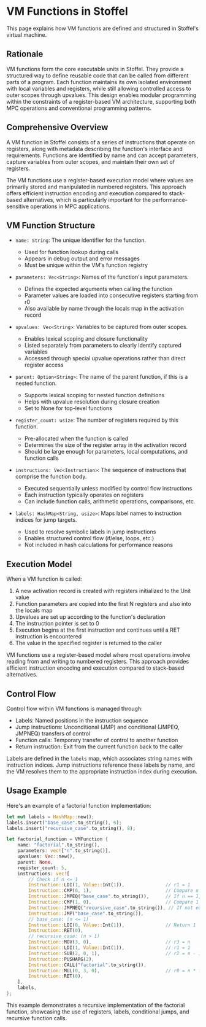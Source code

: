 # VM Functions in Stoffel

This page explains how VM functions are defined and structured in Stoffel's virtual machine.

## Rationale

VM functions form the core executable units in Stoffel. They provide a structured way to define reusable code that can be called from different parts of a program. Each function maintains its own isolated environment with local variables and registers, while still allowing controlled access to outer scopes through upvalues. This design enables modular programming within the constraints of a register-based VM architecture, supporting both MPC operations and conventional programming patterns.

## Comprehensive Overview

A VM function in Stoffel consists of a series of instructions that operate on registers, along with metadata describing the function's interface and requirements. Functions are identified by name and can accept parameters, capture variables from outer scopes, and maintain their own set of registers.

The VM functions use a register-based execution model where values are primarily stored and manipulated in numbered registers. This approach offers efficient instruction encoding and execution compared to stack-based alternatives, which is particularly important for the performance-sensitive operations in MPC applications.

## VM Function Structure

- `name: String`:
  The unique identifier for the function.
  - Used for function lookup during calls
  - Appears in debug output and error messages
  - Must be unique within the VM's function registry

- `parameters: Vec<String>`:
  Names of the function's input parameters.
  - Defines the expected arguments when calling the function
  - Parameter values are loaded into consecutive registers starting from r0
  - Also available by name through the locals map in the activation record

- `upvalues: Vec<String>`:
  Variables to be captured from outer scopes.
  - Enables lexical scoping and closure functionality
  - Listed separately from parameters to clearly identify captured variables
  - Accessed through special upvalue operations rather than direct register access

- `parent: Option<String>`:
  The name of the parent function, if this is a nested function.
  - Supports lexical scoping for nested function definitions
  - Helps with upvalue resolution during closure creation
  - Set to None for top-level functions

- `register_count: usize`:
  The number of registers required by this function.
  - Pre-allocated when the function is called
  - Determines the size of the register array in the activation record
  - Should be large enough for parameters, local computations, and function calls

- `instructions: Vec<Instruction>`:
  The sequence of instructions that comprise the function body.
  - Executed sequentially unless modified by control flow instructions
  - Each instruction typically operates on registers
  - Can include function calls, arithmetic operations, comparisons, etc.

- `labels: HashMap<String, usize>`:
  Maps label names to instruction indices for jump targets.
  - Used to resolve symbolic labels in jump instructions
  - Enables structured control flow (if/else, loops, etc.)
  - Not included in hash calculations for performance reasons

## Execution Model

When a VM function is called:

1. A new activation record is created with registers initialized to the Unit value
2. Function parameters are copied into the first N registers and also into the locals map
3. Upvalues are set up according to the function's declaration
4. The instruction pointer is set to 0
5. Execution begins at the first instruction and continues until a RET instruction is encountered
6. The value in the specified register is returned to the caller

VM functions use a register-based model where most operations involve reading from and writing to numbered registers. This approach provides efficient instruction encoding and execution compared to stack-based alternatives.

## Control Flow

Control flow within VM functions is managed through:

- Labels: Named positions in the instruction sequence
- Jump instructions: Unconditional (JMP) and conditional (JMPEQ, JMPNEQ) transfers of control
- Function calls: Temporary transfer of control to another function
- Return instruction: Exit from the current function back to the caller

Labels are defined in the `labels` map, which associates string names with instruction indices. Jump instructions reference these labels by name, and the VM resolves them to the appropriate instruction index during execution.

## Usage Example

Here's an example of a factorial function implementation:

```rust
let mut labels = HashMap::new();
labels.insert("base_case".to_string(), 6);
labels.insert("recursive_case".to_string(), 8);

let factorial_function = VMFunction {
    name: "factorial".to_string(),
    parameters: vec!["n".to_string()],
    upvalues: Vec::new(),
    parent: None,
    register_count: 5,
    instructions: vec![
        // Check if n <= 1
        Instruction::LDI(1, Value::Int(1)),               // r1 = 1
        Instruction::CMP(0, 1),                           // Compare n with 1
        Instruction::JMPEQ("base_case".to_string()),      // If n == 1, go to base case
        Instruction::CMP(1, 0),                           // Compare 1 with n
        Instruction::JMPNEQ("recursive_case".to_string()), // If not equal, go to recursive case
        Instruction::JMP("base_case".to_string()),
        // base_case: (n <= 1)
        Instruction::LDI(0, Value::Int(1)),               // Return 1
        Instruction::RET(0),
        // recursive_case: (n > 1)
        Instruction::MOV(3, 0),                           // r3 = n
        Instruction::LDI(1, Value::Int(1)),               // r1 = 1
        Instruction::SUB(2, 0, 1),                        // r2 = n - 1
        Instruction::PUSHARG(2),
        Instruction::CALL("factorial".to_string()),
        Instruction::MUL(0, 3, 0),                        // r0 = n * factorial(n-1)
        Instruction::RET(0),
    ],
    labels,
};
```

This example demonstrates a recursive implementation of the factorial function, showcasing the use of registers, labels, conditional jumps, and recursive function calls.